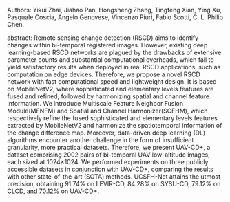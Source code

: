Authors: Yikui Zhai, Jiahao Pan, Hongsheng Zhang, Tingfeng Xian, Ying Xu, Pasquale Coscia, Angelo Genovese, Vincenzo Piuri, Fabio Scotti, C. L. Philip Chen.

abstract: Remote sensing change detection (RSCD) aims to identify changes within bi-temporal registered images. However, existing deep learning-based RSCD networks are plagued by the drawbacks of extensive parameter counts and substantial computational overheads, which fail to yield satisfactory results when deployed in real RSCD applications, such as computation on edge devices. Therefore, we propose a novel RSCD network with fast computational speed and lightweight design. It is based on MobileNetV2, where sophisticated and elementary levels  features are fused and refined, followed by harmonizing spatial and channel feature information. We introduce Multiscale Feature Neighbor Fusion Module(MFNFM) and Spatial and Channel Harmonizer(SCFHM), which respectively refine the fused sophisticated and elementary levels features extracted by MobileNetV2 and harmonize the spatiotemporal information of the change difference map. Moreover, data-driven deep learning (DL) algorithms encounter another challenge in the form of insufficient granularity, more practical datasets. Therefore, we present UAV-CD+, a dataset comprising 2002 pairs of bi-temporal UAV low-altitude images, each sized at 1024×1024. We performed experiments on three publicly accessible datasets in conjunction with UAV-CD+, comparing the results with other state-of-the-art (SOTA) methods. UCSFH-Net attains the utmost precision, obtaining 91.74\% on LEVIR-CD, 84.28\% on SYSU-CD, 79.12\% on CLCD, and 70.12\% on UAV-CD+.



  
